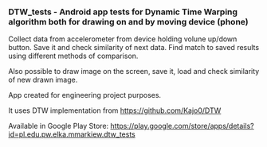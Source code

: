 ### DTW_tests - Android app tests for Dynamic Time Warping algorithm both for drawing on and by moving device (phone)

Collect data from accelerometer from device holding volune up/down button.
Save it and check similarity of next data.
Find match to saved results using different methods of comparison.

Also possible to draw image on the screen, save it, load and check similarity of new drawn image.



App created for engineering project purposes.

It uses DTW implementation from https://github.com/Kajo0/DTW

Available in Google Play Store: https://play.google.com/store/apps/details?id=pl.edu.pw.elka.mmarkiew.dtw_tests
